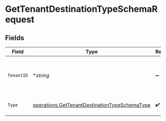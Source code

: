 # GetTenantDestinationTypeSchemaRequest


## Fields

| Field                                                                                                          | Type                                                                                                           | Required                                                                                                       | Description                                                                                                    |
| -------------------------------------------------------------------------------------------------------------- | -------------------------------------------------------------------------------------------------------------- | -------------------------------------------------------------------------------------------------------------- | -------------------------------------------------------------------------------------------------------------- |
| `TenantID`                                                                                                     | **string*                                                                                                      | :heavy_minus_sign:                                                                                             | The ID of the tenant. Required when using AdminApiKey authentication.                                          |
| `Type`                                                                                                         | [operations.GetTenantDestinationTypeSchemaType](../../models/operations/gettenantdestinationtypeschematype.md) | :heavy_check_mark:                                                                                             | The type of the destination.                                                                                   |